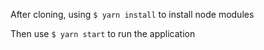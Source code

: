 After cloning, using ```$ yarn install``` to install node modules

Then use ```$ yarn start``` to run the application

